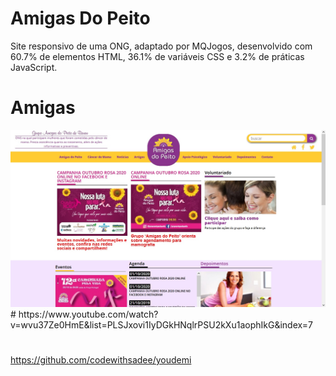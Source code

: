 # Amigas Do Peito
Site responsivo de uma ONG, adaptado por MQJogos,
desenvolvido com 60.7% de elementos HTML, 36.1% de variáveis CSS e 
3.2% de práticas JavaScript.
#
<h1>Amigas</h1>
<img src="AMIGAS.png" width="800px">
#
https://www.youtube.com/watch?v=wvu37Ze0HmE&list=PLSJxovi1IyDGkHNqlrPSU2kXu1aophIkG&index=7

#
https://github.com/codewithsadee/youdemi
#

